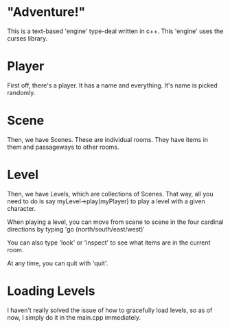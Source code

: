 # "Adventure!"
This is a text-based 'engine' type-deal written in c++. This 'engine' uses the curses library.

# Player
First off, there's a player. It has a name and everything. It's name is picked randomly.

# Scene
Then, we have Scenes. These are individual rooms. They have items in them and passageways to other rooms.

# Level
Then, we have Levels, which are collections of Scenes. That way, all you need to do is say myLevel->play(myPlayer) to play a level with a given character.

When playing a level, you can move from scene to scene in the four cardinal directions by typing 'go (north/south/east/west)'

You can also type 'look' or 'inspect' to see what items are in the current room.

At any time, you can quit with 'quit'.


# Loading Levels
I haven't really solved the issue of how to gracefully load levels, so as of now, I simply do it in the main.cpp immediately.
